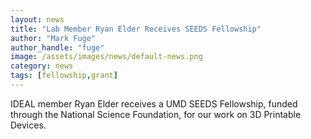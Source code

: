 ```yaml
---
layout: news
title: "Lab Member Ryan Elder Receives SEEDS Fellowship"
author: "Mark Fuge"
author_handle: "fuge"
image: /assets/images/news/default-news.png
category: news
tags: [fellowship,grant]
---
```


IDEAL member Ryan Elder receives a UMD SEEDS Fellowship, funded through the National Science Foundation, for our work on 3D Printable Devices.